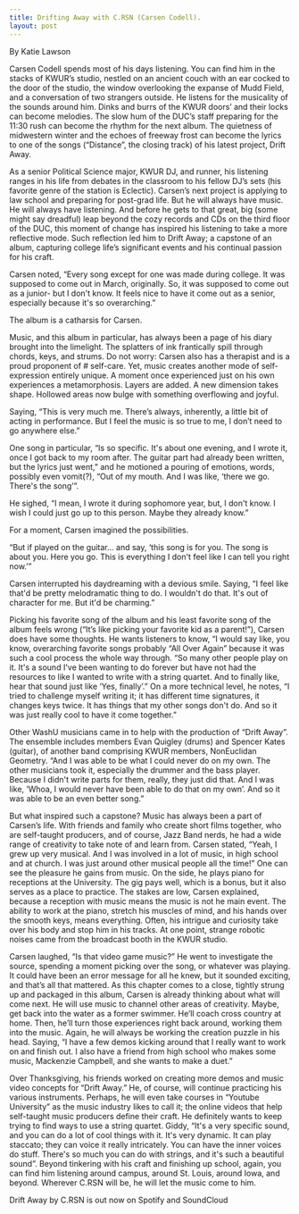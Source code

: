 ```yaml
---
title: Drifting Away with C.RSN (Carsen Codell).
layout: post
---
```


By Katie Lawson

Carsen Codell spends most of his days listening. You can find him in the stacks of KWUR’s studio, nestled on an ancient couch with an ear cocked to the door of the studio, the window overlooking the expanse of Mudd Field, and a conversation of two strangers outside.
He listens for the musicality of the sounds around him. Dinks and burrs of the KWUR doors’ and their locks can become melodies. The slow hum of the DUC’s staff preparing for the 11:30 rush can become the rhythm for the next album. The quietness of midwestern winter and the echoes of freeway frost can become the lyrics to one of the songs (“Distance”, the closing track) of his latest project, Drift Away.

As a senior Political Science major, KWUR DJ, and runner, his listening ranges in his life from debates in the classroom to his fellow DJ’s sets (his favorite genre of the station is Eclectic). Carsen’s next project is applying to law school and preparing for post-grad life. But he will always have music. He will always have listening. And before he gets to that great, big (some might say dreadful) leap beyond the cozy records and CDs on the third floor of the DUC, this moment of change has inspired his listening to take a more reflective mode. Such reflection
led him to Drift Away; a capstone of an album, capturing college life’s significant events and his
continual passion for his craft.

Carsen noted, “Every song except for one was made during college. It was supposed to come out in March, originally. So, it was supposed to come out as a junior- but I don't know. It feels nice to have it come out as a senior, especially because it's so overarching.”

The album is a catharsis for Carsen.

Music, and this album in particular, has always been a page of his diary brought into the limelight. The splatters of ink frantically spill through chords, keys, and strums. Do not worry: Carsen also has a therapist and is a proud proponent of # self-care. Yet, music creates another mode of self-expression entirely unique. A moment once experienced just on his own experiences a metamorphosis. Layers are added. A new dimension takes shape. Hollowed areas now bulge with something overflowing and joyful.

Saying, “This is very much me. There’s always, inherently, a little bit of acting in performance. But I feel the music is so true to me, I don’t need to go anywhere else.”

One song in particular, “Is so specific. It's about one evening, and I wrote it, once I got back to my room after. The guitar part had already been written, but the lyrics just went,” and he motioned a pouring of emotions, words, possibly even vomit(?), “Out of my mouth. And I was like, ‘there we go. There's the song’”. 

He sighed, “I mean, I wrote it during sophomore year, but, I don't know. I wish I could just go up to this person. Maybe they already know.” 

For a moment, Carsen imagined the possibilities.

“But if played on the guitar... and say, ‘this song is for you. The song is about you. Here you go. This is everything I don't feel like I can tell you right now.’”


Carsen interrupted his daydreaming with a devious smile.
Saying, “I feel like that'd be pretty melodramatic thing to do. I wouldn't do that. It's out of
character for me. But it'd be charming.”


Picking his favorite song of the album and his least favorite song of the album feels wrong (“It’s like picking your favorite kid as a parent!”), Carsen does have some thoughts. He wants listeners to know, “I would say like, you know, overarching favorite songs probably “All Over Again” because it was such a cool process the whole way through. “So many other people play on it. It's a sound I've been wanting to do forever but have
not had the resources to like I wanted to write with a string quartet. And to finally like, hear that
sound just like ‘Yes, finally’.” On a more technical level, he notes, “I tried to challenge myself writing it; it has different time signatures, it changes keys twice. It has things that my other songs don't do. And so it was
just really cool to have it come together.”


Other WashU musicians came in to help with the production of “Drift Away”. The ensemble includes members Evan Quigley (drums) and Spencer Kates (guitar), of another band comprising KWUR members, NonEuclidan Geometry. “And I was able to be what I could never do on my own. The other musicians took it, especially the drummer and the bass player. Because I didn't write parts for them, really, they just did that. And I was like, ‘Whoa, I would never have been able to do that on my own’. And so it was able to be an even better song.”


But what inspired such a capstone? Music has always been a part of Carsen’s life. With friends and family who create short films together, who are self-taught producers, and of course, Jazz Band nerds, he had a wide range of creativity to take note of and learn from. Carsen stated, “Yeah, I grew up very musical. And I was involved in a lot of music, in high school and at church. I was just around other musical people all the time!” One can see the pleasure he gains from music. On the side, he plays piano for receptions at the University. The gig pays well, which is a bonus, but it also serves as a place to practice. The stakes are low, Carsen explained, because a reception with music means the music is not he main event. The ability to work at the piano, stretch his muscles of mind, and his hands over the smooth keys, means everything. Often, his intrigue and curiosity take over his body and stop him in his tracks. At one point, strange robotic noises came from the broadcast booth in the KWUR studio.


Carsen laughed, “Is that video game music?” He went to investigate the source, spending a moment picking over the song, or whatever was playing. It could have been an error message for all he knew, but it sounded exciting, and that’s all that mattered. As this chapter comes to a close, tightly strung up and packaged in this album, Carsen is already thinking about what will come next. He will use music to channel other areas of creativity. Maybe, get back into the water as a former swimmer. He’ll coach cross country at home. Then, he’ll turn those experiences right back around, working them into the music. Again, he will always be working the creation puzzle in his head.
Saying, “I have a few demos kicking around that I really want to work on and finish out. I also have a friend from high school who makes some music, Mackenzie Campbell, and she wants to make a duet.”


Over Thanksgiving, his friends worked on creating more demos and music video concepts for “Drift Away.” He, of course, will continue practicing his various instruments. Perhaps, he will even take courses in “Youtube University” as the music industry likes to call it; the online videos that help self-taught music producers define their craft.
He definitely wants to keep trying to find ways to use a string quartet. Giddy, “It's a very specific sound, and you can do a lot of cool things with it. It's very dynamic. It can play staccato; they can voice it really intricately. You can have the inner voices do stuff. There's so much you can do with strings, and it's such a beautiful sound”. Beyond tinkering with his craft and finishing up school, again, you can find him listening around campus, around St. Louis, around Iowa, and beyond. Wherever C.RSN will be, he will let the music come to him.


Drift Away by C.RSN is out now on Spotify and SoundCloud
